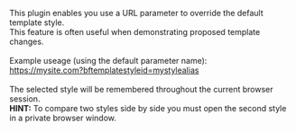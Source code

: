This plugin enables you use a URL parameter to override the default template style.<br/>
This feature is often useful when demonstrating proposed template changes.<br/></br>
Example useage (using the default parameter name):<br/>
https://mysite.com?bftemplatestyleid=mystylealias<br/><br/>
The selected style will be remembered throughout the current browser session.<br/>
<b>HINT:</b> To compare two styles side by side you must open the second style in a private browser window.